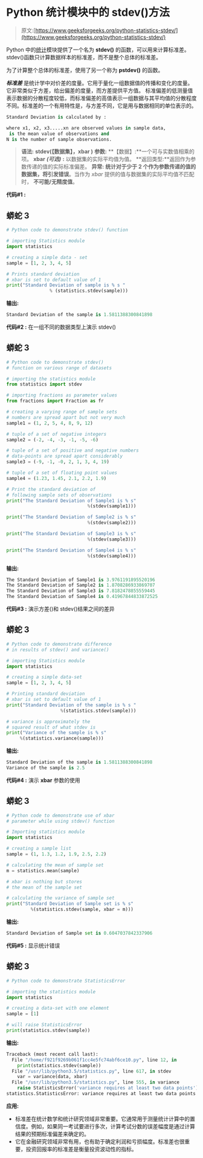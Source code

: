 # Python 统计模块中的 stdev()方法

> 原文:[https://www.geeksforgeeks.org/python-statistics-stdev/](https://www.geeksforgeeks.org/python-statistics-stdev/)

Python 中的[统计](https://www.geeksforgeeks.org/statistical-functions-in-python-set-2-measure-of-spread/)模块提供了一个名为 **stdev()** 的函数，可以用来计算标准差。stdev()函数只计算数据样本的标准差，而不是整个总体的标准差。

为了计算整个总体的标准差，使用了另一个称为 **pstdev()** 的函数。

***标准差*** 是统计学中对价差的度量。它用于量化一组数据值的传播和变化的度量。它非常类似于方差，给出偏差的度量，而方差提供平方值。
标准偏差的低测量值表示数据的分散程度较低，而标准偏差的高值表示一组数据与其平均值的分散程度不同。标准差的一个有用特性是，与方差不同，它是用与数据相同的单位表示的。

```py
Standard Deviation is calculated by :

where x1, x2, x3.....xn are observed values in sample data,
 is the mean value of observations and
N is the number of sample observations.
```

> **语法:** **stdev(【数据集】，xbar )**
> **参数:**
> **【数据】:**一个可与实数值相乘的项。
> **xbar** ***(可选)*** **:** 以数据集的实际平均值为值。
> **返回类型:**返回作为参数传递的值的实际标准偏差。
> **异常:**
> **统计对于少于 2 个作为参数传递的值的数据集，将引发错误**。当作为 *xbar* 提供的值与数据集的实际平均值不匹配时，
> **不可能/无精度值**。

**代码#1 :**

## 蟒蛇 3

```py
# Python code to demonstrate stdev() function

# importing Statistics module
import statistics

# creating a simple data - set
sample = [1, 2, 3, 4, 5]

# Prints standard deviation
# xbar is set to default value of 1
print("Standard Deviation of sample is % s "
                % (statistics.stdev(sample)))
```

**输出:**

```py
Standard Deviation of the sample is 1.5811388300841898 
```

**代码#2 :** 在一组不同的数据类型上演示 stdev()

## 蟒蛇 3

```py
# Python code to demonstrate stdev() 
# function on various range of datasets

# importing the statistics module
from statistics import stdev

# importing fractions as parameter values
from fractions import Fraction as fr

# creating a varying range of sample sets
# numbers are spread apart but not very much
sample1 = (1, 2, 5, 4, 8, 9, 12)

# tuple of a set of negative integers
sample2 = (-2, -4, -3, -1, -5, -6)

# tuple of a set of positive and negative numbers
# data-points are spread apart considerably
sample3 = (-9, -1, -0, 2, 1, 3, 4, 19)

# tuple of a set of floating point values
sample4 = (1.23, 1.45, 2.1, 2.2, 1.9)

# Print the standard deviation of 
# following sample sets of observations
print("The Standard Deviation of Sample1 is % s"
                              %(stdev(sample1)))

print("The Standard Deviation of Sample2 is % s"
                              %(stdev(sample2)))

print("The Standard Deviation of Sample3 is % s"
                              %(stdev(sample3)))

print("The Standard Deviation of Sample4 is % s"
                              %(stdev(sample4)))
```

**输出:**

```py
The Standard Deviation of Sample1 is 3.9761191895520196
The Standard Deviation of Sample2 is 1.8708286933869707
The Standard Deviation of Sample3 is 7.8182478855559445
The Standard Deviation of Sample4 is 0.41967844833872525
```

**代码#3 :** 演示方差()和 stdev()结果之间的差异

## 蟒蛇 3

```py
# Python code to demonstrate difference
# in results of stdev() and variance()

# importing Statistics module
import statistics

# creating a simple data-set
sample = [1, 2, 3, 4, 5]

# Printing standard deviation
# xbar is set to default value of 1
print("Standard Deviation of the sample is % s "
                    %(statistics.stdev(sample)))

# variance is approximately the
# squared result of what stdev is
print("Variance of the sample is % s"
     %(statistics.variance(sample)))
```

**输出:**

```py
Standard Deviation of the sample is 1.5811388300841898 
Variance of the sample is 2.5
```

**代码#4 :** 演示 **xbar** 参数的使用

## 蟒蛇 3

```py
# Python code to demonstrate use of xbar
# parameter while using stdev() function

# Importing statistics module
import statistics

# creating a sample list
sample = (1, 1.3, 1.2, 1.9, 2.5, 2.2)

# calculating the mean of sample set
m = statistics.mean(sample)

# xbar is nothing but stores
# the mean of the sample set

# calculating the variance of sample set
print("Standard Deviation of Sample set is % s"
         %(statistics.stdev(sample, xbar = m)))
```

**输出:**

```py
Standard Deviation of Sample set is 0.6047037842337906
```

**代码#5 :** 显示统计错误

## 蟒蛇 3

```py
# Python code to demonstrate StatisticsError

# importing the statistics module
import statistics

# creating a data-set with one element
sample = [1]

# will raise StatisticsError
print(statistics.stdev(sample))
```

**输出:**

```py
Traceback (most recent call last):
  File "/home/f921f9269b061f1cc4e5fc74abf6ce10.py", line 12, in 
    print(statistics.stdev(sample))
  File "/usr/lib/python3.5/statistics.py", line 617, in stdev
    var = variance(data, xbar)
  File "/usr/lib/python3.5/statistics.py", line 555, in variance
    raise StatisticsError('variance requires at least two data points')
statistics.StatisticsError: variance requires at least two data points
```

**应用:**

*   标准差在统计数学和统计研究领域非常重要。它通常用于测量统计计算中的置信度。例如，如果同一考试要进行多次，计算考试分数的误差幅度是通过计算结果的预期标准偏差来确定的。
*   它在金融研究领域非常有用，也有助于确定利润和亏损幅度。标准差也很重要，投资回报率的标准差是衡量投资波动性的指标。